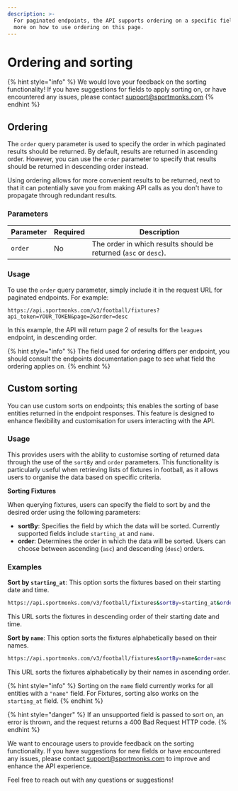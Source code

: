 ```yaml
---
description: >-
  For paginated endpoints, the API supports ordering on a specific field. Read
  more on how to use ordering on this page.
---
```


# Ordering and sorting

{% hint style="info" %}
We would love your feedback on the sorting functionality! If you have suggestions for fields to apply sorting on, or have encountered any issues, please contact [support@sportmonks.com](mailto:support@sportmonks.com)
{% endhint %}

## Ordering

The `order` query parameter is used to specify the order in which paginated results should be returned. By default, results are returned in ascending order. However, you can use the `order` parameter to specify that results should be returned in descending order instead.

Using ordering allows for more convenient results to be returned, next to that it can potentially save you from making API calls as you don't have to propagate through redundant results.

### **Parameters**

| Parameter | Required | Description                                                      |
| --------- | -------- | ---------------------------------------------------------------- |
| `order`   | No       | The order in which results should be returned (`asc` or `desc`). |

### **Usage**

To use the `order` query parameter, simply include it in the request URL for paginated endpoints. For example:

```url
https://api.sportmonks.com/v3/football/fixtures?api_token=YOUR_TOKEN&page=2&order=desc
```

In this example, the API will return page 2 of results for the `leagues` endpoint, in descending order.

{% hint style="info" %}
The field used for ordering differs per endpoint, you should consult the endpoints documentation page to see what field the ordering applies on.&#x20;
{% endhint %}

## Custom sorting

You can use custom sorts on endpoints; this enables the sorting of base entities returned in the endpoint responses. This feature is designed to enhance flexibility and customisation for users interacting with the API.

### Usage

This provides users with the ability to customise sorting of returned data through the use of the `sortBy` and `order` parameters. This functionality is particularly useful when retrieving lists of fixtures in football, as it allows users to organise the data based on specific criteria.

**Sorting Fixtures**

When querying fixtures, users can specify the field to sort by and the desired order using the following parameters:

* **sortBy**: Specifies the field by which the data will be sorted. Currently supported fields include `starting_at` and `name`.
* **order**: Determines the order in which the data will be sorted. Users can choose between ascending (`asc`) and descending (`desc`) orders.

### Examples

**Sort by `starting_at`**: This option sorts the fixtures based on their starting date and time.

```bash
https://api.sportmonks.com/v3/football/fixtures&sortBy=starting_at&order=desc
```

This URL sorts the fixtures in descending order of their starting date and time.

**Sort by `name`**: This option sorts the fixtures alphabetically based on their names.

```bash
https://api.sportmonks.com/v3/football/fixtures&sortBy=name&order=asc
```

This URL sorts the fixtures alphabetically by their names in ascending order.

{% hint style="info" %}
Sorting on the `name` field currently works for all entities with a `"name"` field. For Fixtures, sorting also works on the `starting_at` field.
{% endhint %}

{% hint style="danger" %}
If an unsupported field is passed to sort on, an error is thrown, and the request returns a 400 Bad Request HTTP code.
{% endhint %}

We want to encourage users to provide feedback on the sorting functionality. If you have suggestions for new fields or have encountered any issues, please contact [support@sportmonks.com](mailto:support@sportmonks.com) to improve and enhance the API experience.

Feel free to reach out with any questions or suggestions!

